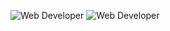 ![Web Developer]([https://drive.google.com/uc?id=1auzhxobl-tvIkwrUrzi_aI_ZDz5cZorB](https://drive.google.com/file/d/1sTPy_8UrVPb-cv2xKw0yDELTyWTSRNGM/view?usp=sharing)https://drive.google.com/file/d/1sTPy_8UrVPb-cv2xKw0yDELTyWTSRNGM/view?usp=sharing)
![Web Developer]([[https://drive.google.com/uc?id=1auzhxobl-tvIkwrUrzi_aI_ZDz5cZorB](https://drive.google.com/file/d/1sTPy_8UrVPb-cv2xKw0yDELTyWTSRNGM/view?usp=sharing)https://drive.google.com/file/d/1sTPy_8UrVPb-cv2xKw0yDELTyWTSRNGM/view?usp=sharing](https://drive.google.com/file/d/1OnNbbjPcIkqwp6BgVyBtuGjXdarYomOB/view?usp=sharing)https://drive.google.com/file/d/1OnNbbjPcIkqwp6BgVyBtuGjXdarYomOB/view?usp=sharing)
